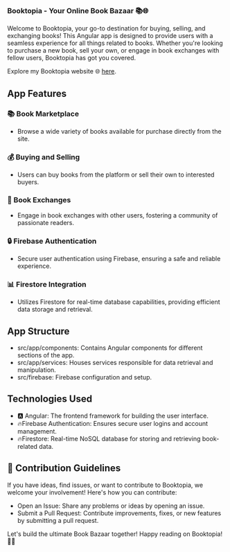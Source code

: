 
### Booktopia - Your Online Book Bazaar 📚🌐


Welcome to Booktopia, your go-to destination for buying, selling, and exchanging books! This Angular app is designed to provide users with a seamless experience for all things related to books. Whether you're looking to purchase a new book, sell your own, or engage in book exchanges with fellow users, Booktopia has got you covered.

Explore my Booktopia website 🌐 [here](https://bookshop-a4062.web.app/HomePage).


## App Features

### 📚 Book Marketplace
- Browse a wide variety of books available for purchase directly from the site.

### 💰 Buying and Selling
- Users can buy books from the platform or sell their own to interested buyers.

### 🔄 Book Exchanges
- Engage in book exchanges with other users, fostering a community of passionate readers.

### 🔒 Firebase Authentication
- Secure user authentication using Firebase, ensuring a safe and reliable experience.

### 📊 Firestore Integration
- Utilizes Firestore for real-time database capabilities, providing efficient data storage and retrieval.

## App Structure
- src/app/components: Contains Angular components for different sections of the app.
- src/app/services: Houses services responsible for data retrieval and manipulation.
- src/firebase: Firebase configuration and setup.

## Technologies Used
-  🅰️ Angular: The frontend framework for building the user interface.
-  🔥Firebase Authentication: Ensures secure user logins and account management.
-  🔥Firestore: Real-time NoSQL database for storing and retrieving book-related data.

## 🌱 Contribution Guidelines
If you have ideas, find issues, or want to contribute to Booktopia, we welcome your involvement! Here's how you can contribute:

- Open an Issue: Share any problems or ideas by opening an issue.
- Submit a Pull Request: Contribute improvements, fixes, or new features by submitting a pull request.

Let's build the ultimate Book Bazaar together! Happy reading on Booktopia! 📖🌐
